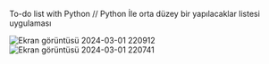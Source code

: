 To-do list with Python // Python İle orta düzey bir yapılacaklar listesi uygulaması

![Ekran görüntüsü 2024-03-01 220912](https://github.com/sadikmentes/python_to_do_list_gui/assets/67340558/0a2ca21b-0bfa-48dc-b02a-e176df50a1b4)
![Ekran görüntüsü 2024-03-01 220741](https://github.com/sadikmentes/python_to_do_list_gui/assets/67340558/0816b9db-ae8f-426d-850b-d0fe05ef1024)
